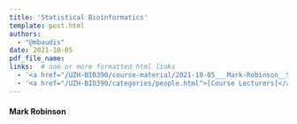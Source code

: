 ```yaml
---
title: 'Statistical Bioinformatics'
template: post.html
authors:
  - "@mbaudis"
date: 2021-10-05
pdf_file_name:
links:  # one or more formatted html links
  - '<a href="/UZH-BIO390/course-material/2021-10-05___Mark-Robinson__Statistics-Bioinformatics__UZH-BIO390-HS21-lecture-03.pdf" target="_blank">[2021 lecture slides]</a>'
  - '<a href="/UZH-BIO390/categories/people.html">[Course Lecturers]</a>'
---
```


#### Mark Robinson

<!--more-->
